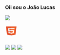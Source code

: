 ### Oii sou o João Lucas
<div>
  <a href="https://github.com/JLucas09">
  <img height="180em" src="https://github-readme-stats.vercel.app/api?username=JLucas09&show_icons=true&theme=dracula&include_all_commits=true&count_private=true"/>
    <!--
  <img height="180em" src="https://github-readme-stats.vercel.app/api/top-langs/?username=JLucas09&layout=compact&langs_count=7&theme=dracula"/>
-->
</div>
<div style="display: inline_block"><br>
  <img align="center" alt="JL-HTML" height="30" width="40" src="https://raw.githubusercontent.com/devicons/devicon/master/icons/html5/html5-original.svg">
</div>

  ##
  
<div>
  <a href="https://instagram.com/jl.satan" target="_blank"><img src="https://img.shields.io/badge/-Instagram-%23E4405F?style=for-the-badge&logo=instagram&logoColor=white" target="_blank"></a>
  <a href="https://www.linkedin.com/in/joão-lucas-a460b421b" target="_blank"><img src="https://img.shields.io/badge/-LinkedIn-%230077B5?style=for-the-badge&logo=linkedin&logoColor=white" target="_blank"></a>
<a href = "mailto:lucas174.gamer@gmail.com"><img src="https://img.shields.io/badge/-Gmail-%23333?style=for-the-badge&logo=gmail&logoColor=white" target="_blank"></a>
</div>
